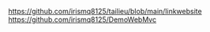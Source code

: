 https://github.com/irismq8125/tailieu/blob/main/linkwebsite
https://github.com/irismq8125/DemoWebMvc
